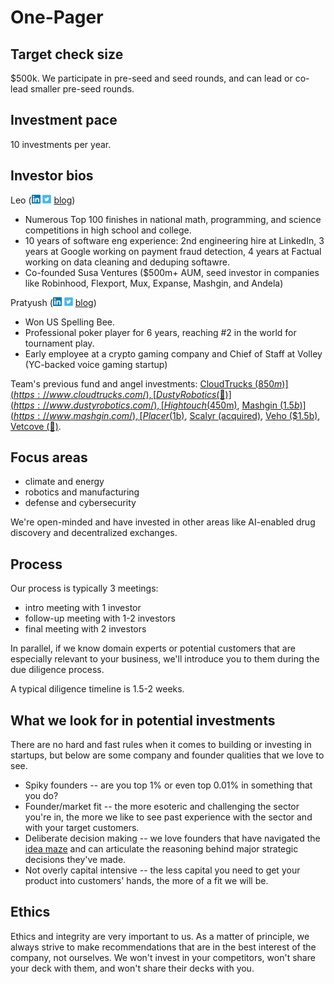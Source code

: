 # One-Pager

## Target check size
$500k. We participate in pre-seed and seed rounds, and can lead or co-lead smaller pre-seed rounds.

## Investment pace
10 investments per year.

## Investor bios
Leo ([<img src="../linkedin_logo.png" width="14" height="14">](https://www.linkedin.com/in/lpolovets/) [<img src="../twitter_logo.png" width="14" height="14">](https://twitter.com/lpolovets) [blog](https://codingvc.com))
- Numerous Top 100 finishes in national math, programming, and science competitions in high school and college.
- 10 years of software eng experience: 2nd engineering hire at LinkedIn, 3 years at Google working on payment fraud detection, 4 years at Factual working on data cleaning and deduping softawre.
- Co-founded Susa Ventures ($500m+ AUM, seed investor in companies like Robinhood, Flexport, Mux, Expanse, Mashgin, and Andela)

Pratyush ([<img src="../linkedin_logo.png" width="14" height="14">](https://www.linkedin.com/in/pratyush-buddiga-9238b4156/) [<img src="../twitter_logo.png" width="14" height="14">](https://twitter.com/pratyushbuddiga) [blog](https://pratyushbuddiga.substack.com/))
- Won US Spelling Bee.
- Professional poker player for 6 years, reaching \#2 in the world for tournament play.
- Early employee at a crypto gaming company and Chief of Staff at Volley (YC-backed voice gaming startup)


Team's previous fund and angel investments: [CloudTrucks ($850m)](https://www.cloudtrucks.com/), [Dusty Robotics (🤫)](https://www.dustyrobotics.com/), [Hightouch ($450m)](https://hightouch.com/), [Mashgin ($1.5b)](https://www.mashgin.com/), [Placer ($1b)](https://www.placer.ai/), [Scalyr (acquired)](https://www.dataset.com/), [Veho ($1.5b)](https://shipveho.com/), [Vetcove (🤫)](https://www.vetcove.com/).

## Focus areas
- climate and energy
- robotics and manufacturing
- defense and cybersecurity

We're open-minded and have invested in other areas like AI-enabled drug discovery and decentralized exchanges.

## Process
Our process is typically 3 meetings:
- intro meeting with 1 investor
- follow-up meeting with 1-2 investors
- final meeting with 2 investors

In parallel, if we know domain experts or potential customers that are especially relevant to your business, we'll introduce you to them during the due diligence process.

A typical diligence timeline is 1.5-2 weeks.

## What we look for in potential investments

There are no hard and fast rules when it comes to building or investing in startups, but below are some company and founder qualities that we love to see.

- Spiky founders -- are you top 1% or even top 0.01% in something that you do?
- Founder/market fit -- the more esoteric and challenging the sector you're in, the more we like to see past experience with the sector and with your target customers.
- Deliberate decision making -- we love founders that have navigated the [idea maze](https://cdixon.org/2013/08/04/the-idea-maze) and can articulate the reasoning behind major strategic decisions they've made.
- Not overly capital intensive -- the less capital you need to get your product into customers' hands, the more of a fit we will be.

## Ethics
Ethics and integrity are very important to us. As a matter of principle, we always strive to make recommendations that are in the best interest of the company, not ourselves. We won't invest in your competitors, won't share your deck with them, and won't share their decks with you.
